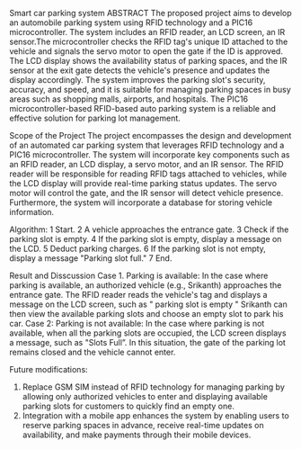 Smart car parking system
ABSTRACT 
The proposed project aims to develop an automobile parking system using RFID technology and a PIC16 microcontroller. The system includes an RFID reader, an LCD screen, an IR sensor.The microcontroller checks the RFID tag's unique ID attached to the vehicle and signals the servo motor to open the gate if the ID is approved. The LCD display shows the availability status of parking spaces, and the IR sensor at the exit gate detects the vehicle's presence and updates the display accordingly. The system improves the parking slot's security, accuracy, and speed, and it is suitable for managing parking spaces in busy areas such as shopping malls, airports, and hospitals. The PIC16 microcontroller-based RFID-based auto parking system is a reliable and effective solution for parking lot management.

Scope of the Project
The project encompasses the design and development of an automated car parking system that leverages RFID technology and a PIC16 microcontroller. 
The system will incorporate key components such as an RFID reader, an LCD display, a servo motor, and an IR sensor. The RFID reader will be responsible for reading RFID tags attached to vehicles, while the LCD display will provide real-time parking status updates.
 The servo motor will control the gate, and the IR sensor will detect vehicle presence. Furthermore, the system will incorporate a database for storing vehicle information.

Algorithm:
1	Start.
2	A vehicle approaches the entrance gate.
3	Check if the parking slot is empty.
4	If the parking slot is empty, display a message on the LCD.
5	Deduct parking charges.
6	If the parking slot is not empty, display a message "Parking slot full."
7	End.

Result and Disscussion
Case 1. Parking is available: In the case where parking is available, an authorized vehicle (e.g., Srikanth) approaches the entrance gate. The RFID reader reads the vehicle's tag and displays a message on the LCD screen, such as " parking slot is empty " Srikanth can then view the available parking slots and choose an empty slot to park his car.
Case 2: Parking is not available: In the case where parking is not available, when all the parking slots are occupied, the LCD screen displays a message, such as "Slots Full”. In this situation, the gate of the parking lot remains closed and the vehicle cannot enter.

Future modifications:
1. Replace GSM SIM instead of RFID technology for managing parking by allowing only authorized vehicles to enter and displaying available parking slots for customers to quickly find an empty one.
2. Integration with a mobile app enhances the system by enabling users to reserve parking spaces in advance, receive real-time updates on availability, and make payments through their mobile devices.


 

                                            



